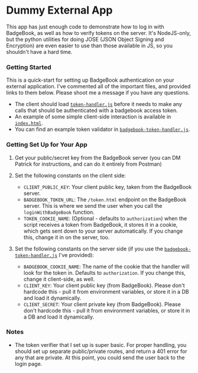 # Dummy External App

This app has just enough code to demonstrate how to log in with BadgeBook, as
well as how to verify tokens on the server. It's NodeJS-only, but the python
utilities for doing JOSE (JSON Object Signing and Encryption) are even easier
to use than those available in JS, so you shouldn't have a hard time.

### Getting Started
This is a quick-start for setting up BadgeBook authentication on your external application. I've commented all of the important files, and provided links to them below. Please shoot me a message if you have any questions.

- The client should load [`token-handler.js`](./src/public/js/token-handler.js)
before it needs to make any calls that should be authenticated with a badgebook access token.
- An example of some simple client-side interaction is available in [`index.html`](./src/public/index.html).
- You can find an example token validator in [`badgebook-token-handler.js`](./src/security/badgebook-token-handler.js).

### Getting Set Up for Your App
1) Get your public/secret key from the BadgeBook server (you can DM Patrick for instructions, and can do it entirely from Postman)

2) Set the following constants on the client side:

    - `CLIENT_PUBLIC_KEY`: Your client public key, taken from the BadgeBook server.
    - `BADGEBOOK_TOKEN_URL`: The `/token.html` endpoint on the BadgeBook server. This is where we send the user when you call the `loginWithBadgeBook` function.
    - `TOKEN_COOKIE_NAME`: (Optional - defaults to `authorization`) when the script receives a token from BadgeBook, it stores it in a cookie, which gets sent down to your server automatically. If you change this, change it in on the server, too.

3) Set the following constants on the server side (if you use the [`badgebook-token-handler.js`](./src/security/badgebook-token-handler.js) I've provided):

    - `BADGEBOOK_COOKIE_NAME`: The name of the cookie that the handler will look for the token in. Defaults to `authorization`. If you change this, change it client-side, as well.
    - `CLIENT_KEY`: Your client public key (from BadgeBook). Please don't hardcode this - pull it from environment variables, or store it in a DB and load it dynamically.
    - `CLIENT_SECRET`: Your client private key (from BadgeBook). Please don't hardcode this - pull it from environment variables, or store it in a DB and load it dynamically.

### Notes

- The token verifier that I set up is super basic. For proper handling, you should set up separate public/private routes, and return a 401 error for any that are private. At this point, you could send the user back to the login page.